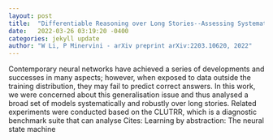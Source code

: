 ```yaml
---
layout: post
title:  "Differentiable Reasoning over Long Stories--Assessing Systematic Generalisation in Neural Models"
date:   2022-03-26 03:19:20 -0400
categories: jekyll update
author: "W Li, P Minervini - arXiv preprint arXiv:2203.10620, 2022"
---
```

Contemporary neural networks have achieved a series of developments and successes in many aspects; however, when exposed to data outside the training distribution, they may fail to predict correct answers. In this work, we were concerned about this generalisation issue and thus analysed a broad set of models systematically and robustly over long stories. Related experiments were conducted based on the CLUTRR, which is a diagnostic benchmark suite that can analyse Cites: Learning by abstraction: The neural state machine